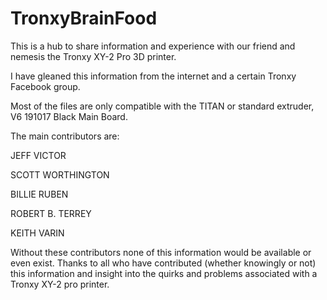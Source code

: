 # TronxyBrainFood
This is a hub to share information and experience with our friend and nemesis the Tronxy XY-2 Pro 3D printer.

I have gleaned this information from the internet and a certain Tronxy Facebook group.

Most of the files are only compatible with the TITAN or standard extruder, V6 191017 Black Main Board.

The main contributors are:

JEFF VICTOR

SCOTT WORTHINGTON

BILLIE RUBEN

ROBERT B. TERREY

KEITH VARIN


Without these contributors none of this information would be available or even exist.
 Thanks to all who have contributed (whether knowingly or not) this information and insight into the quirks and problems associated with a Tronxy XY-2 pro printer. 

